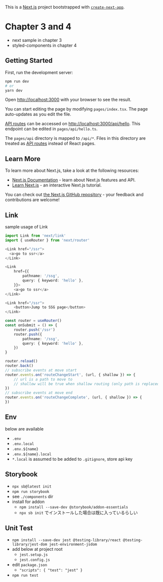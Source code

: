This is a [Next.js](https://nextjs.org/) project bootstrapped with [`create-next-app`](https://github.com/vercel/next.js/tree/canary/packages/create-next-app).

# Chapter 3 and 4

- next sample in chapter 3
- styled-components in chapter 4

## Getting Started

First, run the development server:

```bash
npm run dev
# or
yarn dev
```

Open [http://localhost:3000](http://localhost:3000) with your browser to see the result.

You can start editing the page by modifying `pages/index.tsx`. The page auto-updates as you edit the file.

[API routes](https://nextjs.org/docs/api-routes/introduction) can be accessed on [http://localhost:3000/api/hello](http://localhost:3000/api/hello). This endpoint can be edited in `pages/api/hello.ts`.

The `pages/api` directory is mapped to `/api/*`. Files in this directory are treated as [API routes](https://nextjs.org/docs/api-routes/introduction) instead of React pages.

## Learn More

To learn more about Next.js, take a look at the following resources:

- [Next.js Documentation](https://nextjs.org/docs) - learn about Next.js features and API.
- [Learn Next.js](https://nextjs.org/learn) - an interactive Next.js tutorial.

You can check out [the Next.js GitHub repository](https://github.com/vercel/next.js/) - your feedback and contributions are welcome!

## Link

sample usage of Link

```typescript
import Link from 'next/link'
import { useRouter } from 'next/router'

<Link href="/ssr">
  <a>go to ssr</a>
</Link>

<Link
    href={{
        pathname: '/ssg',
        query: { keyword: 'hello' },
    }}>
    <a>go to ssr</a>
</Link>

<Link href="/ssr">
    <button>Jump to SSG page</button>
</Link>

const router = useRouter()
const onSubmit = () => {
    router.push('/ssr')
    router.push({
        pathname: '/ssg',
        query: { keyword: 'hello' },
    })
}

router.reload()
router.back()
// subscribe events at move start
router.events.on('routeChangeStart', (url, { shallow }) => {
    // url is a path to move to
    // shallow will be true when shallow routing (only path is replaced)
})
// subscribe events at move end
router.events.on('routeChangeComplete', (url, { shallow }) => {
})
```
## Env

below are available

- `.env`
- `.env.local`
- `.env.${name}`
- `.env.${name}.local`
- `*.local` is assumed to be added to `.gitignore`, store api key

## Storybook

- `npx sb@latest init`
- `npm run storybook`
- see `./components` dir
- install for addon
  - `npm install --save-dev @storybook/addon-essentials`
  - `npx sb init` でインストールした場合は既に入っているらしい

## Unit Test

- `npm install --save-dev jest @testing-library/react @testing-library/jest-dom jest-environment-jsdom`
- add below at project root
  - `jest.setup.js`
  - `jest.config.js`
- edit `package.json`
  - `"scripts": { "test": "jest" }`
- `npm run test`
